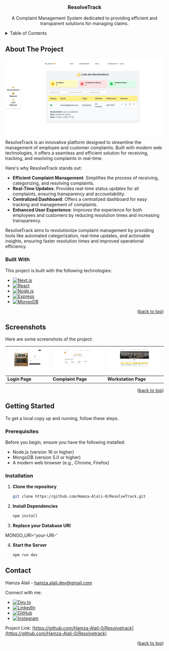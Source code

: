 <a id="readme-top"></a>

<!-- PROJECT LOGO -->
<br />
<div align="center">
 

  <h3 align="center">ResolveTrack</h3>

  <p align="center">
    A Complaint Management System dedicated to providing efficient and transparent solutions for managing claims.
  </p>
</div>

<!-- TABLE OF CONTENTS -->
<details>
  <summary>Table of Contents</summary>
  <ol>
    <li>
      <a href="#about-the-project">About The Project</a>
      <ul>
        <li><a href="#built-with">Built With</a></li>
      </ul>
    </li>
    <li><a href="#screenshots">Screenshots</a></li>
    <li>
      <a href="#getting-started">Getting Started</a>
      <ul>
        <li><a href="#prerequisites">Prerequisites</a></li>
        <li><a href="#installation">Installation</a></li>
      </ul>
    </li>
    <li><a href="#contact">Contact</a></li>
  </ol>
</details>

<!-- ABOUT THE PROJECT -->
## About The Project

<a href="https://github.com/Hamza-Alali-0/ResolveTrack">
    <img src="Assets/reclamations.png" alt="Complaint Page" width="600">
</a>

ResolveTrack is an innovative platform designed to streamline the management of employee and customer complaints. Built with modern web technologies, it offers a seamless and efficient solution for receiving, tracking, and resolving complaints in real-time.

Here's why ResolveTrack stands out:
- **Efficient Complaint Management**: Simplifies the process of receiving, categorizing, and resolving complaints.
- **Real-Time Updates**: Provides real-time status updates for all complaints, ensuring transparency and accountability.
- **Centralized Dashboard**: Offers a centralized dashboard for easy tracking and management of complaints.
- **Enhanced User Experience**: Improves the experience for both employees and customers by reducing resolution times and increasing transparency.

ResolveTrack aims to revolutionize complaint management by providing tools like automated categorization, real-time updates, and actionable insights, ensuring faster resolution times and improved operational efficiency.

### Built With

This project is built with the following technologies:

* [![Next.js][Next.js.com]][Next.js-url]
* [![React][React.com]][React-url]
* [![Node.js][Node.js.com]][Node.js-url]
* [![Express][Express.com]][Express-url]
* [![MongoDB][MongoDB.com]][MongoDB-url]

<!-- Reference-style links for images -->
[Next.js.com]: https://img.shields.io/badge/Next.js-000000?style=for-the-badge&logo=next.js&logoColor=white
[Next.js-url]: https://nextjs.org/
[React.com]: https://img.shields.io/badge/React-61DAFB?style=for-the-badge&logo=react&logoColor=black
[React-url]: https://reactjs.org/
[Node.js.com]: https://img.shields.io/badge/Node.js-339933?style=for-the-badge&logo=node.js&logoColor=white
[Node.js-url]: https://nodejs.org/
[Express.com]: https://img.shields.io/badge/Express-000000?style=for-the-badge&logo=express&logoColor=white
[Express-url]: https://expressjs.com/
[MongoDB.com]: https://img.shields.io/badge/MongoDB-47A248?style=for-the-badge&logo=mongodb&logoColor=white
[MongoDB-url]: https://www.mongodb.com/

<p align="right">(<a href="#readme-top">back to top</a>)</p>

<!-- SCREENSHOTS -->
## Screenshots

Here are some screenshots of the project:

| ![Login Page][Login-screenshot] | ![Complaint Page][Complaint-screenshot] | ![Workstation Page][Workstation-screenshot] |
|-------------------------------|----------------------------------|----------------------------------|
| **Login Page**                 | **Complaint Page**                  | **Workstation Page**                  |

<!-- Reference-style links for images -->
[Login-screenshot]: Assets/login.png
[Complaint-screenshot]: Assets/reclamer.png
[Workstation-screenshot]: Assets/postes.png

<p align="right">(<a href="#readme-top">back to top</a>)</p>


<!-- GETTING STARTED -->
## Getting Started

To get a local copy up and running, follow these steps.

### Prerequisites

Before you begin, ensure you have the following installed:
- Node.js (version 16 or higher)
- MongoDB (version 5.0 or higher)
- A modern web browser (e.g., Chrome, Firefox)

### Installation

1. **Clone the repository**
   ```sh
   git clone https://github.com/Hamza-Alali-0/ResolveTrack.git

2. **Install Dependencies**
   ```sh
   npm install

3. **Replace your Database URI**

 MONGO_URI='your-URI-'

4. **Start the Server**
   ```sh
   npm run dev


<a id="contact"></a>
## Contact

Hamza Alali - [hamza.alali.dev@gmail.com](mailto:hamza.alali.dev@gmail.com)


Connect with me:
- <a href="https://dev.to/@hamzaalali0" target="_blank"><img src="https://img.shields.io/badge/dev.to-0A0A0A?style=for-the-badge&logo=dev.to&logoColor=white" alt="Dev.to"></a>
- <a href="https://www.linkedin.com/in/hamza--alali" target="_blank"><img src="https://img.shields.io/badge/LinkedIn-0077B5?style=for-the-badge&logo=linkedin&logoColor=white" alt="LinkedIn"></a>
- <a href="https://github.com/hamza-alali-0" target="_blank"><img src="https://img.shields.io/badge/GitHub-100000?style=for-the-badge&logo=github&logoColor=white" alt="GitHub"></a>
- <a href="https://www.instagram.com/alalihamza.0/" target="_blank"><img src="https://img.shields.io/badge/Instagram-E4405F?style=for-the-badge&logo=instagram&logoColor=white" alt="Instagram"></a>

Project Link: [https://github.com/Hamza-Alali-0/Resolvetrack](https://github.com/Hamza-Alali-0/Resolvetrack)

<p align="right">(<a href="#readme-top">back to top</a>)</p>
   

